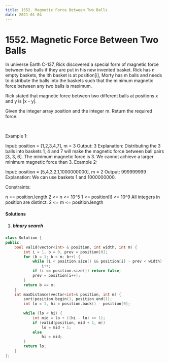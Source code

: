 ```yaml
---
title: 1552. Magnetic Force Between Two Balls
date: 2021-01-04
---
```

# 1552. Magnetic Force Between Two Balls
In universe Earth C-137, Rick discovered a special form of magnetic force between two balls if they are put in his new invented basket. Rick has n empty baskets, the ith basket is at position[i], Morty has m balls and needs to distribute the balls into the baskets such that the minimum magnetic force between any two balls is maximum.

Rick stated that magnetic force between two different balls at positions x and y is |x - y|.

Given the integer array position and the integer m. Return the required force.

 

Example 1:


Input: position = [1,2,3,4,7], m = 3
Output: 3
Explanation: Distributing the 3 balls into baskets 1, 4 and 7 will make the magnetic force between ball pairs [3, 3, 6]. The minimum magnetic force is 3. We cannot achieve a larger minimum magnetic force than 3.
Example 2:

Input: position = [5,4,3,2,1,1000000000], m = 2
Output: 999999999
Explanation: We can use baskets 1 and 1000000000.
 

Constraints:

n == position.length
2 <= n <= 10^5
1 <= position[i] <= 10^9
All integers in position are distinct.
2 <= m <= position.length


#### Solutions

1. ##### binary search

```cpp
class Solution {
public:
    bool valid(vector<int> & position, int width, int m) {
        int i = 1, b = 0, prev = position[0];
        for (b = 1; b < m; b++) {
            while (i < position.size() && position[i] - prev < width)
                i++;
            if (i == position.size()) return false;
            prev = position[i++];
        }
        return b == m;
    }
    int maxDistance(vector<int>& position, int m) {
        sort(position.begin(), position.end());
        int lo = 1, hi = position.back() - position[0];
        
        while (lo < hi) {
            int mid = lo + ((hi - lo) >> 1);
            if (valid(position, mid + 1, m))
                lo = mid + 1;
            else
                hi = mid;
        }
        return lo;
    }
};
```